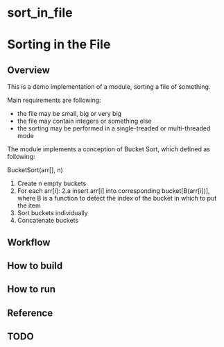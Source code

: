 # sort_in_file

Sorting in the File
===================

Overview
--------

This is a demo implementation of a module, sorting a file of something.

Main requirements are following:
* the file may be small, big or very big
* the file may contain integers or something else
* the sorting may be performed in a single-treaded or multi-threaded mode

The module implements a conception of Bucket Sort, which defined as following:

BucketSort(arr[], n)
1. Create n empty buckets
2. For each arr[i]:
 2.a insert arr[i] into corresponding bucket[B(arr[i])], where B is a
 function to detect the index of the bucket in which to put the item
3. Sort buckets individually
4. Concatenate buckets

Workflow
--------


How to build
-----------


How to run
----------


Reference
---------


TODO
----
